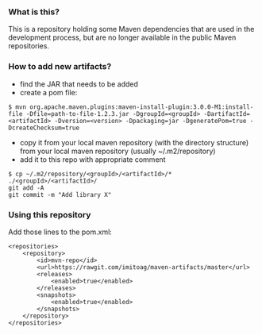 ### What is this?

This is a repository holding some Maven dependencies that are used in the development process, but are no longer available in the public Maven repositories.

### How to add new artifacts?

* find the JAR that needs to be added
* create a pom file:

```
$ mvn org.apache.maven.plugins:maven-install-plugin:3.0.0-M1:install-file -Dfile=path-to-file-1.2.3.jar -DgroupId=<groupId> -DartifactId=<artifactId> -Dversion=<version> -Dpackaging=jar -DgeneratePom=true -DcreateChecksum=true
```

* copy it from your local maven repository (with the directory structure) from your local maven repository (usually ~/.m2/repository)
* add it to this repo with appropriate comment

```
$ cp ~/.m2/repository/<groupId>/<artifactId>/* ./<groupId>/<artifactId>/
git add -A
git commit -m "Add library X"
```

### Using this repository

Add those lines to the pom.xml:

```
<repositories>
    <repository>
        <id>mvn-repo</id>
        <url>https://rawgit.com/imitoag/maven-artifacts/master</url>
        <releases>
            <enabled>true</enabled>
        </releases>
        <snapshots>
            <enabled>true</enabled>
        </snapshots>
    </repository>
</repositories>
```